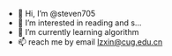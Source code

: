 - 👋 Hi, I’m @steven705
- 👀 I’m interested in reading and s...
- 🌱 I’m currently learning algorithm
- 📫 reach me by email lzxin@cug.edu.cn
